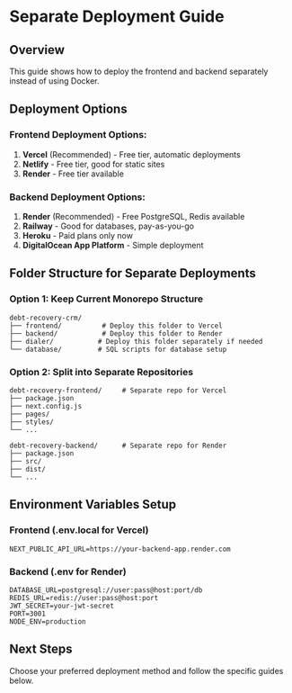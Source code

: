 # Separate Deployment Guide

## Overview

This guide shows how to deploy the frontend and backend separately instead of using Docker.

## Deployment Options

### Frontend Deployment Options:

1. **Vercel** (Recommended) - Free tier, automatic deployments
2. **Netlify** - Free tier, good for static sites
3. **Render** - Free tier available

### Backend Deployment Options:

1. **Render** (Recommended) - Free PostgreSQL, Redis available
2. **Railway** - Good for databases, pay-as-you-go
3. **Heroku** - Paid plans only now
4. **DigitalOcean App Platform** - Simple deployment

## Folder Structure for Separate Deployments

### Option 1: Keep Current Monorepo Structure

```
debt-recovery-crm/
├── frontend/          # Deploy this folder to Vercel
├── backend/           # Deploy this folder to Render
├── dialer/           # Deploy this folder separately if needed
└── database/         # SQL scripts for database setup
```

### Option 2: Split into Separate Repositories

```
debt-recovery-frontend/     # Separate repo for Vercel
├── package.json
├── next.config.js
├── pages/
├── styles/
└── ...

debt-recovery-backend/      # Separate repo for Render
├── package.json
├── src/
├── dist/
└── ...
```

## Environment Variables Setup

### Frontend (.env.local for Vercel)

```
NEXT_PUBLIC_API_URL=https://your-backend-app.render.com
```

### Backend (.env for Render)

```
DATABASE_URL=postgresql://user:pass@host:port/db
REDIS_URL=redis://user:pass@host:port
JWT_SECRET=your-jwt-secret
PORT=3001
NODE_ENV=production
```

## Next Steps

Choose your preferred deployment method and follow the specific guides below.
